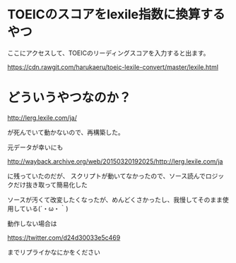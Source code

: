# TOEICのスコアをlexile指数に換算するやつ

ここにアクセスして、TOEICのリーディングスコアを入力すると出ます。

https://cdn.rawgit.com/harukaeru/toeic-lexile-convert/master/lexile.html

# どういうやつなのか？

http://lerg.lexile.com/ja/

が死んでいて動かないので、再構築した。

元データが幸いにも

http://wayback.archive.org/web/20150320192025/http://lerg.lexile.com/ja

に残っていたのだが、
スクリプトが動いてなかったので、ソース読んでロジックだけ抜き取って簡易化した

ソースが汚くて改変したくなったが、めんどくさかったし、我慢してそのまま使用している(´・ω・｀)

動作しない場合は

https://twitter.com/d24d30033e5c469

までリプライかなにかをください
